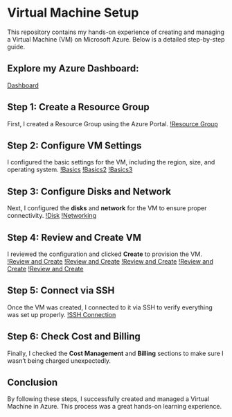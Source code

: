 # Virtual Machine Setup

This repository contains my hands-on experience of creating and managing a Virtual Machine (VM) on Microsoft Azure. Below is a detailed step-by-step guide.
## Explore my Azure Dashboard:
[Dashboard](screenshots/AzureDashboard.png)

## Step 1: Create a Resource Group
First, I created a Resource Group using the Azure Portal. 
[!Resource Group](screenshots/ResourceGroup.png)

## Step 2: Configure VM Settings
I configured the basic settings for the VM, including the region, size, and operating system.
[!Basics](screenshots/Basic1.png)
[!Basics2](screenshots/Basic2.png)
[!Basics3](screenshots/Basic3.png)

## Step 3: Configure Disks and Network
Next, I configured the **disks** and **network** for the VM to ensure proper connectivity.
[!Disk](screenshots/disk.png)
[!Networking](screenshots/networking.png)


## Step 4: Review and Create VM
I reviewed the configuration and clicked **Create** to provision the VM.
[!Review and Create](screenshots/Review_Create1.png)
[!Review and Create](screenshots/Review_Create2.png)
[!Review and Create](screenshots/Review_Create3.png)
[!Review and Create](screenshots/Review_Create4.png)
[!Review and Create](screenshots/Review_Create5.png)

## Step 5: Connect via SSH
Once the VM was created, I connected to it via SSH to verify everything was set up properly.
[!SSH Connection](screenshots/ssh-connection.png)

## Step 6: Check Cost and Billing
Finally, I checked the **Cost Management** and **Billing** sections to make sure I wasn’t being charged unexpectedly.


## Conclusion
By following these steps, I successfully created and managed a Virtual Machine in Azure. This process was a great hands-on learning experience.
